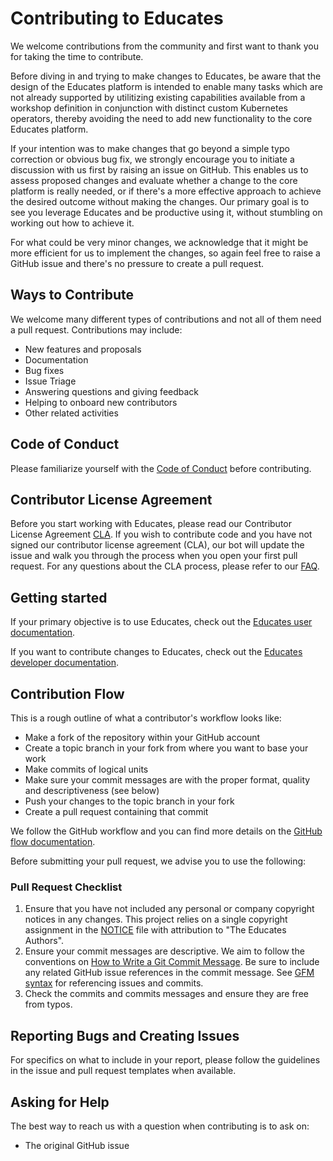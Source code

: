 # Contributing to Educates

We welcome contributions from the community and first want to thank you for taking the time to contribute.

Before diving in and trying to make changes to Educates, be aware that the design of the Educates platform is intended to enable many tasks which are not already supported by utilitizing existing capabilities available from a workshop definition in conjunction with distinct custom Kubernetes operators, thereby avoiding the need to add new functionality to the core Educates platform.

If your intention was to make changes that go beyond a simple typo correction or obvious bug fix, we strongly encourage you to initiate a discussion with us first by raising an issue on GitHub. This enables us to assess proposed changes and evaluate whether a change to the core platform is really needed, or if there's a more effective approach to achieve the desired outcome without making the changes. Our primary goal is to see you leverage Educates and be productive using it, without stumbling on working out how to achieve it.

For what could be very minor changes, we acknowledge that it might be more efficient for us to implement the changes, so again feel free to raise a GitHub issue and there's no pressure to create a pull request. 

## Ways to Contribute

We welcome many different types of contributions and not all of them need a pull request. Contributions may include:

* New features and proposals
* Documentation
* Bug fixes
* Issue Triage
* Answering questions and giving feedback
* Helping to onboard new contributors
* Other related activities

## Code of Conduct

Please familiarize yourself with the [Code of Conduct](CODE_OF_CONDUCT.md) before contributing.

## Contributor License Agreement

Before you start working with Educates, please read our Contributor License Agreement [CLA](https://cla.vmware.com/cla/1/preview). If you wish to contribute code and you have not signed our contributor license agreement (CLA), our bot will update the issue and walk you through the process when you open your first pull request. For any questions about the CLA process, please refer to our [FAQ](https://cla.vmware.com/faq).

## Getting started

If your primary objective is to use Educates, check out the [Educates user documentation](https://docs.educates.dev/).

If you want to contribute changes to Educates, check out the [Educates developer documentation](developer-docs/README.md).

## Contribution Flow

This is a rough outline of what a contributor's workflow looks like:

* Make a fork of the repository within your GitHub account
* Create a topic branch in your fork from where you want to base your work
* Make commits of logical units
* Make sure your commit messages are with the proper format, quality and descriptiveness (see below)
* Push your changes to the topic branch in your fork
* Create a pull request containing that commit

We follow the GitHub workflow and you can find more details on the [GitHub flow documentation](https://docs.github.com/en/get-started/quickstart/github-flow).

Before submitting your pull request, we advise you to use the following:

### Pull Request Checklist

1. Ensure that you have not included any personal or company copyright notices in any changes. This project relies on a single copyright assignment in the [NOTICE](NOTICE) file with attribution to "The Educates Authors".
2. Ensure your commit messages are descriptive. We aim to follow the conventions on [How to Write a Git Commit Message](http://chris.beams.io/posts/git-commit/). Be sure to include any related GitHub issue references in the commit message. See [GFM syntax](https://guides.github.com/features/mastering-markdown/#GitHub-flavored-markdown) for referencing issues and commits.
3. Check the commits and commits messages and ensure they are free from typos.

## Reporting Bugs and Creating Issues

For specifics on what to include in your report, please follow the guidelines in the issue and pull request templates when available.

## Asking for Help

The best way to reach us with a question when contributing is to ask on:

* The original GitHub issue

